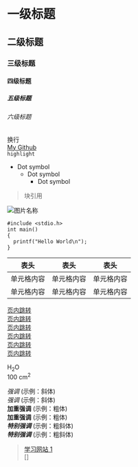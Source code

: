 # 一级标题
## 二级标题
### 三级标题
#### 四级标题
##### 五级标题
###### 六级标题

换行<br>
[My Github](https://github.com/Alvin-CS)<br>
`highlight`<br>
* Dot symbol<br>
  * Dot symbol
    * Dot symbol

> 块引用<br>

![图片名称](https://avatars1.githubusercontent.com/u/32267986?s=88&u=46481aca6a681b9f7c6cc40e4b1eae40a5a39d18&v=4 "Github")

```
#include <stdio.h>
int main()
{
  printf("Hello World\n");
}
```

表头 | 表头 | 表头
---- | ----- | ------
单元格内容 | 单元格内容 | 单元格内容
单元格内容 | 单元格内容 | 单元格内容


[页内跳转](#一级标题)<br>
[页内跳转](#二级标题)<br>
[页内跳转](#三级标题)<br>
[页内跳转](#四级标题)<br>
[页内跳转](#五级标题)<br>
[页内跳转](#六级标题)<br>

H<sub>2</sub>O<br>
100 cm<sup>2</sup><br>

*强调* (示例：斜体)  
_强调_ (示例：斜体)  
**加重强调** (示例：粗体)   
__加重强调__ (示例：粗体)   
***特别强调*** (示例：粗斜体)   
___特别强调___ (示例：粗斜体)   

> [学习网站 1](https://www.jianshu.com/p/9349ebcb14a6)<br>
> []
